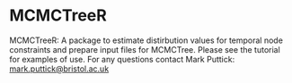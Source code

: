 # MCMCTreeR
MCMCTreeR: A package to estimate distirbution values for temporal node constraints and prepare input files for MCMCTree. Please see the tutorial for examples of use. For any questions contact Mark Puttick: mark.puttick@bristol.ac.uk
